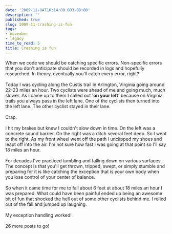 ```yaml
---
date: '2009-11-04T18:14:00.003-08:00'
description: ''
published: true
slug: 2009-11-crashing-is-fun
tags:
- november
- legacy
time_to_read: 5
title: Crashing is fun
---
```


When we code we should be catching specific errors. Non-specific errors that you don't anticipate should be recorded in logs and hopefully researched. In theory, eventually you'll catch every error, right?<br /><br />Today I was cycling along the Custis trail in Arlington, Virginia going around 22-23 miles an hour. Two cyclists were ahead of me and going much, much slower. As I came up to them I called out '<span style="font-weight: bold;">on your left</span>' because on Virginia trails you always pass in the left lane. One of the cyclists then turned into the left lane. The other cyclist stayed in their lane.<br /><br />Crap.<br /><br />I hit my brakes but knew I couldn't slow down in time. On the left was a concrete sound barrier. On the right was a ditch several feet deep. So I went to the right. As my front wheel went off the path I unclipped my shoes and leapt off into the air. I'm not sure how fast I was going at that point so I'll say 18 miles an hour.<br /><br />For decades I've practiced tumbling and falling down on various surfaces. The concept is that you'll get thrown, tripped, swept, or simply stumble and preparing for it is like catching the exception that is your own body when you lose control of your center of balance.<br /><br />So when it came time for me to fall about 6 feet at about 18 miles an hour I was prepared. What could have been painful ended up being an awesome bit of fun that shocked the hell out of some other cyclists behind me. I rolled out of the fall and jumped up laughing.<br /><br />My exception handling worked!<br /><br />26 more posts to go!